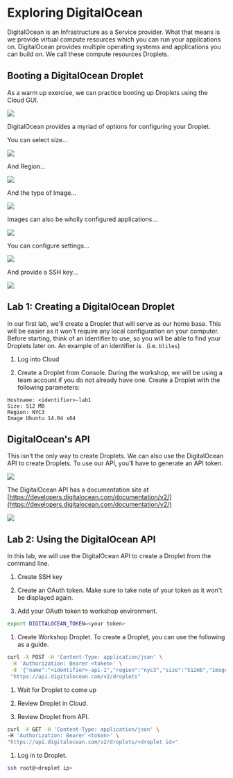# Exploring DigitalOcean

DigitalOcean is an Infrastructure as a Service provider. What that means is we provide virtual compute resources which you can run your applications on. DigitalOcean provides multiple operating systems and applications you can build on. We call these compute resources Droplets.

## Booting a DigitalOcean Droplet

As a warm up exercise, we can practice booting up Droplets using the Cloud GUI.

![](images/create_droplet.png)

DigitalOcean provides a myriad of options for configuring your Droplet.

You can select size...

![](images/size.png)

And Region...

![](images/region.png)

And the type of Image...

![](images/image-dist.png)

Images can also be wholly configured applications...

![](images/image-app.png)

You can configure settings...

![](images/settings.png)

And provide a SSH key...

![](images/ssh-keys.png)

## Lab 1: Creating a DigitalOcean Droplet

In our first lab, we'll create a Droplet that will serve as our home base. This will be easier as it won't require any local configuration on your computer. Before starting, think of an identifier to use, so you will be able to find your Droplets later on. An example of an identifier is <first initial><last name>. (i.e. `bliles`)

1. Log into Cloud

1. Create a Droplet from Console. During the workshop, we will be using a team account if you do not already have one. Create a Droplet with the following parameters:
```
Hostname: <identifier>-lab1
Size: 512 MB
Region: NYC3
Image Ubuntu 14.04 x64
```


## DigitalOcean's API

This isn’t the only way to create Droplets. We can also use the DigitalOcean API to create Droplets. To use our API, you’ll have to generate an API token.

![](images/token.png)

The DigitalOcean API has a documentation site at [https://developers.digitalocean.com/documentation/v2/](https://developers.digitalocean.com/documentation/v2/)

![](images/api-home.png)

## Lab 2: Using the DigitalOcean API

In this lab, we will use the DigitalOcean API to create a Droplet from the command line.

1. Create SSH key

1. Create an OAuth token. Make sure to take note of your token as it won't be displayed again.

1. Add your OAuth token to workshop environment.
```sh
export DIGITALOCEAN_TOKEN=<your token>
```
1. Create Workshop Droplet. To create a Droplet, you can use the following as a guide.
```sh
curl -X POST -H 'Content-Type: application/json' \
 -H 'Authorization: Bearer <token>' \
 -d '{"name":"<identifier>-api-1","region":"nyc3","size":"512mb","image":"ubuntu-14-04-x64"}' \
 "https://api.digitalocean.com/v2/droplets"
```
1. Wait for Droplet to come up

1. Review Droplet in Cloud.

1. Review Droplet from API.
```sh
curl -X GET -H 'Content-Type: application/json' \
-H 'Authorization: Bearer <token>' \
"https://api.digitalocean.com/v2/droplets/<droplet id>"
```
1. Log in to Droplet.
```sh
ssh root@<droplet ip>
```
